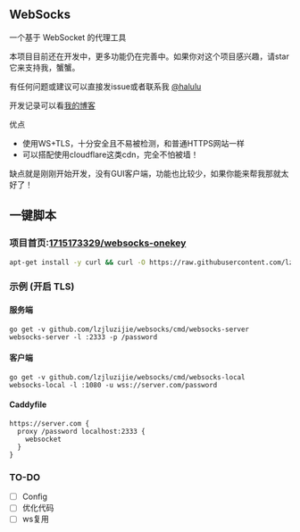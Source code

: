 ## WebSocks

一个基于 WebSocket 的代理工具

本项目目前还在开发中，更多功能仍在完善中。如果你对这个项目感兴趣，请star它来支持我，蟹蟹。

有任何问题或建议可以直接发issue或者联系我 [@halulu](https://t.me/halulu)

开发记录可以看[我的博客](https://halu.lu/post/websocks-development/)

优点
 - 使用WS+TLS，十分安全且不易被检测，和普通HTTPS网站一样
 - 可以搭配使用cloudflare这类cdn，完全不怕被墙！

缺点就是刚刚开始开发，没有GUI客户端，功能也比较少，如果你能来帮我那就太好了！

## 一键脚本
### 项目首页:[1715173329/websocks-onekey](https://github.com/1715173329/websocks-onekey)
```bash
apt-get install -y curl && curl -O https://raw.githubusercontent.com/lzjluzijie/websocks/master/script/websocks-go.sh && bash websocks-go.sh
```

### 示例 (开启 TLS)

#### 服务端

```
go get -v github.com/lzjluzijie/websocks/cmd/websocks-server
websocks-server -l :2333 -p /password
```

#### 客户端

```
go get -v github.com/lzjluzijie/websocks/cmd/websocks-local
websocks-local -l :1080 -u wss://server.com/password
```

#### Caddyfile
```
https://server.com {
  proxy /password localhost:2333 {
    websocket
  }
}
```

### TO-DO

 - [ ] Config
 - [ ] 优化代码
 - [ ] ws复用
